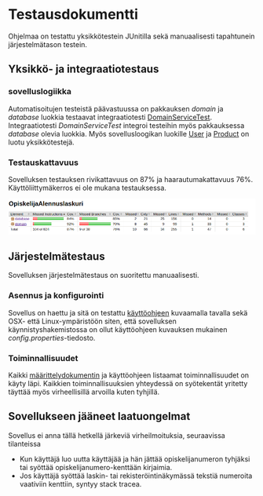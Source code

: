 # Testausdokumentti

Ohjelmaa on testattu  yksikkötestein JUnitilla sekä manuaalisesti tapahtunein järjestelmätason testein.

## Yksikkö- ja integraatiotestaus

### sovelluslogiikka

Automatisoitujen testeistä päävastuussa on pakkauksen _domain_ ja _database_ luokkia testaavat integraatiotesti [DomainServiceTest](https://github.com/StrappedGlint13/ot-harjoitustyo/blob/master/OpiskelijaAlennuslaskuri/OpiskelijaAlennuslaskuri/src/test/java/domain/DomainServiceTest.java). Integraatiotesti _DomainServiceTest_ integroi testeihin  myös pakkauksessa _database_ olevia luokkia. Myös sovellusloogikan luokille [User](https://github.com/StrappedGlint13/ot-harjoitustyo/blob/master/OpiskelijaAlennuslaskuri/OpiskelijaAlennuslaskuri/src/test/java/domain/UserTest.java) ja [Product](https://github.com/mluukkai/OtmTodoApp/blob/master/dokumentaatio/testaus.md) on luotu yksikkötestejä.   

### Testauskattavuus

Sovelluksen testauksen rivikattavuus on 87% ja haarautumakattavuus 76%. Käyttöliittymäkerros ei ole mukana testauksessa.

<img src="https://github.com/StrappedGlint13/ot-harjoitustyo/blob/master/Dokumentaatio/kuvat/testaus.png" width="800">

## Järjestelmätestaus

Sovelluksen järjestelmätestaus on suoritettu manuaalisesti.

### Asennus ja konfigurointi

Sovellus on haettu ja sitä on testattu [käyttöohjeen](https://github.com/mluukkai/OtmTodoApp/blob/master/dokumentaatio/kayttoohje.md) kuvaamalla tavalla sekä OSX- että Linux-ympäristöön siten, että sovelluksen käynnistyshakemistossa on ollut käyttöohjeen kuvauksen mukainen _config.properties_-tiedosto.

### Toiminnallisuudet

Kaikki [määrittelydokumentin](https://github.com/mluukkai/OtmTodoApp/blob/master/dokumentaatio/vaatimusmaarittely.md#perusversion-tarjoama-toiminnallisuus) ja käyttöohjeen listaamat toiminnallisuudet on käyty läpi. Kaikkien toiminnallisuuksien yhteydessä on syötekentät yritetty täyttää myös virheellisillä arvoilla kuten tyhjillä.

## Sovellukseen jääneet laatuongelmat

Sovellus ei anna tällä hetkellä järkeviä virheilmoituksia, seuraavissa tilanteissa
- Kun käyttäjä luo uutta käyttäjää ja hän jättää opiskelijanumeron tyhjäksi tai syöttää opiskelijanumero-kenttään kirjaimia.
- Jos käyttäjä syöttää laskin- tai rekisteröintinäkymässä tekstiä numeroita vaativiin kenttiin, syntyy stack tracea. 

